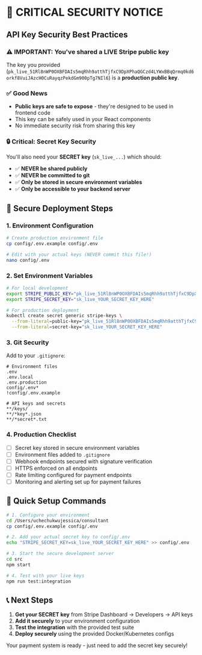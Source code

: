 # 🚨 CRITICAL SECURITY NOTICE

## API Key Security Best Practices

### ⚠️ IMPORTANT: You've shared a LIVE Stripe public key
The key you provided (`pk_live_51Rl8nWP0OXBFDAIs5mqRhh9atthTjfxC9DpXPhaQGCzd4LYWxBBqQrmq0kd6orkf8VuiJAzcH0CuRayqzPekdGm900pTg7NIl6`) is a **production public key**.

### ✅ Good News
- **Public keys are safe to expose** - they're designed to be used in frontend code
- This key can be safely used in your React components
- No immediate security risk from sharing this key

### 🔒 Critical: Secret Key Security
You'll also need your **SECRET key** (`sk_live_...`) which should:
- ✅ **NEVER be shared publicly**
- ✅ **NEVER be committed to git**
- ✅ **Only be stored in secure environment variables**
- ✅ **Only be accessible to your backend server**

## 🚀 Secure Deployment Steps

### 1. Environment Configuration
```bash
# Create production environment file
cp config/.env.example config/.env

# Edit with your actual keys (NEVER commit this file!)
nano config/.env
```

### 2. Set Environment Variables
```bash
# For local development
export STRIPE_PUBLIC_KEY="pk_live_51Rl8nWP0OXBFDAIs5mqRhh9atthTjfxC9DpXPhaQGCzd4LYWxBBqQrmq0kd6orkf8VuiJAzcH0CuRayqzPekdGm900pTg7NIl6"
export STRIPE_SECRET_KEY="sk_live_YOUR_SECRET_KEY_HERE"

# For production deployment
kubectl create secret generic stripe-keys \
  --from-literal=public-key="pk_live_51Rl8nWP0OXBFDAIs5mqRhh9atthTjfxC9DpXPhaQGCzd4LYWxBBqQrmq0kd6orkf8VuiJAzcH0CuRayqzPekdGm900pTg7NIl6" \
  --from-literal=secret-key="sk_live_YOUR_SECRET_KEY_HERE"
```

### 3. Git Security
Add to your `.gitignore`:
```
# Environment files
.env
.env.local
.env.production
config/.env*
!config/.env.example

# API keys and secrets
**/keys/
**/*key*.json
**/*secret*.txt
```

### 4. Production Checklist
- [ ] Secret key stored in secure environment variables
- [ ] Environment files added to `.gitignore`
- [ ] Webhook endpoints secured with signature verification
- [ ] HTTPS enforced on all endpoints
- [ ] Rate limiting configured for payment endpoints
- [ ] Monitoring and alerting set up for payment failures

## 🔧 Quick Setup Commands

```bash
# 1. Configure your environment
cd /Users/uchechukwujessica/consultant
cp config/.env.example config/.env

# 2. Add your actual secret key to config/.env
echo "STRIPE_SECRET_KEY=sk_live_YOUR_SECRET_KEY_HERE" >> config/.env

# 3. Start the secure development server
cd src
npm start

# 4. Test with your live keys
npm run test:integration
```

## 📞 Next Steps

1. **Get your SECRET key** from Stripe Dashboard → Developers → API keys
2. **Add it securely** to your environment configuration
3. **Test the integration** with the provided test suite
4. **Deploy securely** using the provided Docker/Kubernetes configs

Your payment system is ready - just need to add the secret key securely!